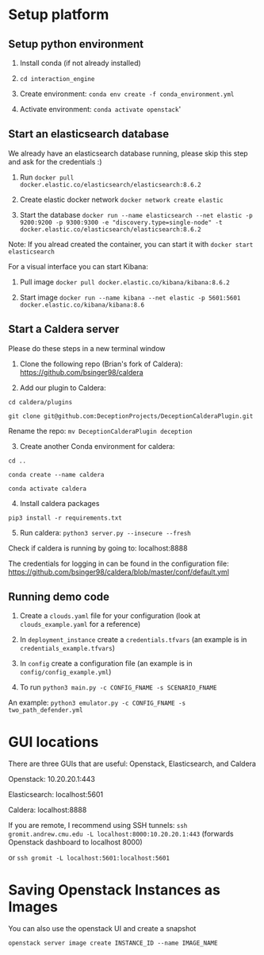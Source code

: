 # Setup platform

## Setup python environment

1. Install conda (if not already installed)

2. `cd interaction_engine`

3. Create environment: `conda env create -f conda_environment.yml`

4. Activate environment: `conda activate openstack`'

## Start an elasticsearch database

We already have an elasticsearch database running, please skip this step
and ask for the credentials :)

1. Run `docker pull docker.elastic.co/elasticsearch/elasticsearch:8.6.2`

2. Create elastic docker network `docker network create elastic`

3. Start the database `docker run --name elasticsearch --net elastic -p 9200:9200 -p 9300:9300 -e "discovery.type=single-node" -t docker.elastic.co/elasticsearch/elasticsearch:8.6.2`

Note: If you alread created the container, you can start it with `docker start elasticsearch`

For a visual interface you can start Kibana:

1. Pull image `docker pull docker.elastic.co/kibana/kibana:8.6.2`

2. Start image `docker run --name kibana --net elastic -p 5601:5601 docker.elastic.co/kibana/kibana:8.6`

## Start a Caldera server

Please do these steps in a new terminal window

1. Clone the following repo (Brian's fork of Caldera): https://github.com/bsinger98/caldera

2. Add our plugin to Caldera:

`cd caldera/plugins`

`git clone git@github.com:DeceptionProjects/DeceptionCalderaPlugin.git`

Rename the repo: `mv DeceptionCalderaPlugin deception`

3. Create another Conda environment for caldera:

`cd ..`

`conda create --name caldera`

`conda activate caldera`

4. Install caldera packages

`pip3 install -r requirements.txt`

5. Run caldera: `python3 server.py --insecure --fresh`

Check if caldera is running by going to: localhost:8888

The credentials for logging in can be found in the configuration file: https://github.com/bsinger98/caldera/blob/master/conf/default.yml

## Running demo code

1. Create a `clouds.yaml` file for your configuration (look at `clouds_example.yaml` for a reference)

2. In `deployment_instance` create a `credentials.tfvars` (an example is in `credentials_example.tfvars`)

3. In `config` create a configuration file (an example is in `config/config_example.yml`)

4. To run `python3 main.py -c CONFIG_FNAME -s SCENARIO_FNAME`

An example: `python3 emulator.py -c CONFIG_FNAME -s two_path_defender.yml`

# GUI locations

There are three GUIs that are useful: Openstack, Elasticsearch, and Caldera

Openstack: 10.20.20.1:443

Elasticsearch: localhost:5601

Caldera: localhost:8888

If you are remote, I recommend using SSH tunnels: `ssh gromit.andrew.cmu.edu -L localhost:8000:10.20.20.1:443` (forwards Openstack dashboard to localhost 8000)

or `ssh gromit -L localhost:5601:localhost:5601`

# Saving Openstack Instances as Images

You can also use the openstack UI and create a snapshot

`openstack server image create INSTANCE_ID --name IMAGE_NAME`
